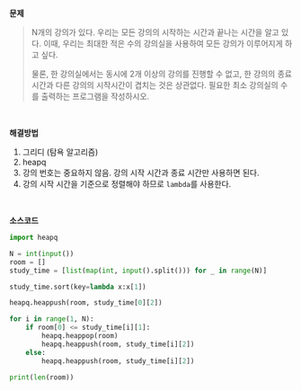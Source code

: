 **문제**

> N개의 강의가 있다. 우리는 모든 강의의 시작하는 시간과 끝나는 시간을 알고 있다. 이때, 우리는 최대한 적은 수의 강의실을 사용하여 모든 강의가 이루어지게 하고 싶다.
>
> 물론, 한 강의실에서는 동시에 2개 이상의 강의를 진행할 수 없고, 한 강의의 종료시간과 다른 강의의 시작시간이 겹치는 것은 상관없다. 필요한 최소 강의실의 수를 출력하는 프로그램을 작성하시오.

</br>

**해결방법**

1. 그리디 (탐욕 알고리즘)
2. heapq
3. 강의 번호는 중요하지 않음. 강의 시작 시간과 종료 시간만 사용하면 된다.
4. 강의 시작 시간을 기준으로 정렬해야 하므로 `lambda`를 사용한다.

</br>

**소스코드**

```python
import heapq

N = int(input())
room = []
study_time = [list(map(int, input().split())) for _ in range(N)]

study_time.sort(key=lambda x:x[1])

heapq.heappush(room, study_time[0][2])

for i in range(1, N):
    if room[0] <= study_time[i][1]:
        heapq.heappop(room)
        heapq.heappush(room, study_time[i][2])
    else:
        heapq.heappush(room, study_time[i][2])

print(len(room))
```

